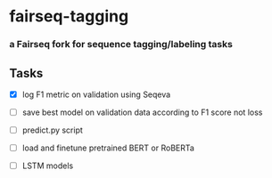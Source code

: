 # fairseq-tagging
### a Fairseq fork for sequence tagging/labeling tasks


## Tasks

- [x] log F1 metric on validation using Seqeva
- [ ] save best model on validation data according to F1 score not loss
- [ ] predict.py script
- [ ] load and finetune pretrained BERT or RoBERTa 
- [ ] LSTM models


